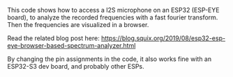 This code shows how to access a I2S microphone on an ESP32 (ESP-EYE board), to analyze the recorded frequencies with a fast fourier transform. Then the frequencies are visualized in a browser.

Read the related blog post here: https://blog.squix.org/2019/08/esp32-esp-eye-browser-based-spectrum-analyzer.html

By changing the pin assignments in the code, it also works fine with an ESP32-S3 dev board, and probably other ESPs.
